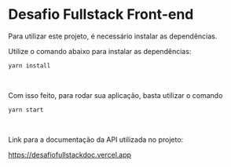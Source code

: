 # Desafio Fullstack Front-end

Para utilizar este projeto, é necessário instalar as dependências.


Utilize o comando abaixo para instalar as dependências:

````
yarn install
````
<br>

Com isso feito, para rodar sua aplicação, basta utilizar o comando
````
yarn start
````

<br>

Link para a documentação da API utilizada no projeto:

https://desafiofullstackdoc.vercel.app

